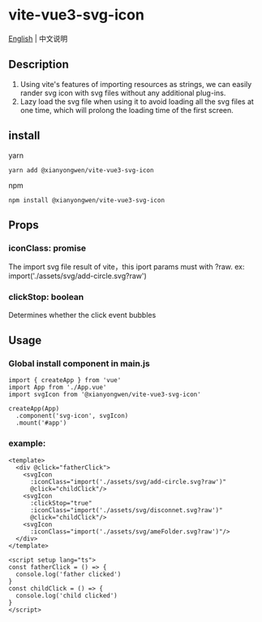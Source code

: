 # vite-vue3-svg-icon
[English](https://github.com/xianyongwen/vite-vue3-svg-icon/blob/master/README.md) | 中文说明

## Description
1. Using vite's features of importing resources as strings, we can easily rander svg icon with svg files without any additional plug-ins.
2. Lazy load the svg file when using it to avoid loading all the svg files at one time, which will prolong the loading time of the first screen.

## install
yarn
```
yarn add @xianyongwen/vite-vue3-svg-icon
```
npm
```
npm install @xianyongwen/vite-vue3-svg-icon
```
## Props
### iconClass: promise
The import svg file result of vite，this iport params must with ?raw. ex: import('./assets/svg/add-circle.svg?raw')
### clickStop: boolean  
Determines whether the click event bubbles
## Usage
### Global install component in main.js
```
import { createApp } from 'vue'
import App from './App.vue'
import svgIcon from '@xianyongwen/vite-vue3-svg-icon'

createApp(App)
  .component('svg-icon', svgIcon)
  .mount('#app')
```
### example:
```
<template>
  <div @click="fatherClick">
    <svgIcon
      :iconClass="import('./assets/svg/add-circle.svg?raw')"
      @click="childClick"/>
    <svgIcon
      :clickStop="true"
      :iconClass="import('./assets/svg/disconnet.svg?raw')"
      @click="childClick"/>
    <svgIcon
      :iconClass="import('./assets/svg/ameFolder.svg?raw')"/>
  </div>
</template>

<script setup lang="ts">
const fatherClick = () => {
  console.log('father clicked')
}
const childClick = () => {
  console.log('child clicked')
}
</script>
```